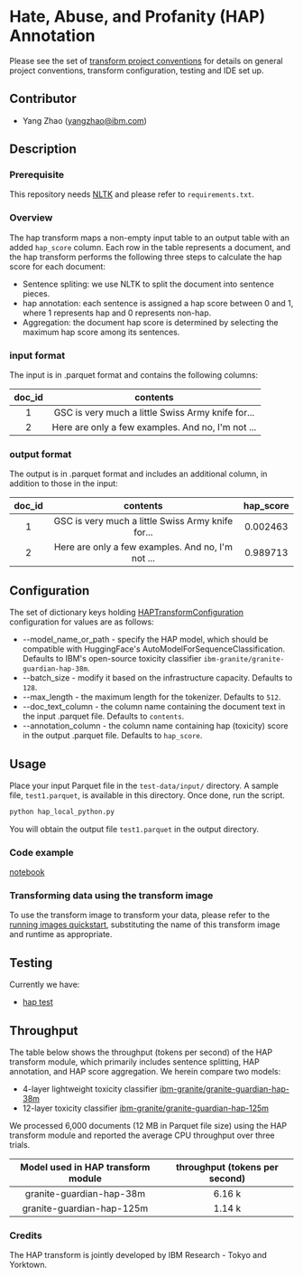 # Hate, Abuse, and Profanity (HAP) Annotation
Please see the set of [transform project conventions](https://github.com/ian-cho/data-prep-kit/blob/dev/transforms/README.md) for details on general project conventions, transform configuration, testing and IDE set up.

## Contributor
- Yang Zhao (yangzhao@ibm.com)

## Description
### Prerequisite 
This repository needs [NLTK](https://www.nltk.org/) and please refer to `requirements.txt`.

### Overview
The hap transform maps a non-empty input table to an output table with an added `hap_score` column. Each row in the table represents a document, and the hap transform performs the following three steps to calculate the hap score for each document:

* Sentence spliting: we use NLTK to split the document into sentence pieces.
* hap annotation: each sentence is assigned a hap score between 0 and 1, where 1 represents hap and 0 represents non-hap.
* Aggregation: the document hap score is determined by selecting the maximum hap score among its sentences.


### input format
The input is in .parquet format and contains the following columns:

| doc_id  | contents | 
|:------:|:------:|
| 1  |    GSC is very much a little Swiss Army knife for...   |
| 2  |    Here are only a few examples. And no, I'm not ...   |


### output format
The output is in .parquet format and includes an additional column, in addition to those in the input:

| doc_id  | contents | hap_score  |
|:------:|:------:|:-------------:|
| 1  |    GSC is very much a little Swiss Army knife for... | 0.002463     |
| 2  |    Here are only a few examples. And no, I'm not ... | 0.989713     |

## Configuration 
The set of dictionary keys holding [HAPTransformConfiguration](src/hap_transform.py) 
configuration for values are as follows:


* --model_name_or_path - specify the HAP model, which should be compatible with HuggingFace's AutoModelForSequenceClassification. Defaults to IBM's open-source toxicity classifier `ibm-granite/granite-guardian-hap-38m`.
* --batch_size - modify it based on the infrastructure capacity. Defaults to `128`.
* --max_length - the maximum length for the tokenizer. Defaults to `512`.
* --doc_text_column - the column name containing the document text in the input .parquet file. Defaults to `contents`.
* --annotation_column - the column name containing hap (toxicity) score in the output .parquet file. Defaults to `hap_score`.
  



## Usage
Place your input Parquet file in the `test-data/input/` directory. A sample file, `test1.parquet`, is available in this directory. Once done, run the script.

```python
python hap_local_python.py
```

You will obtain the output file `test1.parquet` in the output directory.

### Code example
[notebook](../hap_python.ipynb)

### Transforming data using the transform image
To use the transform image to transform your data, please refer to the 
[running images quickstart](../../../../doc/quick-start/run-transform-image.md),
substituting the name of this transform image and runtime as appropriate.

## Testing

Currently we have:
- [hap test](transforms/universal/hap/python/test/test_hap.py)


## Throughput 
The table below shows the throughput (tokens per second) of the HAP transform module, which primarily includes sentence splitting, HAP annotation, and HAP score aggregation. We herein compare two models:

* 4-layer lightweight toxicity classifier [ibm-granite/granite-guardian-hap-38m](https://huggingface.co/ibm-granite/granite-guardian-hap-38m)
* 12-layer toxicity classifier [ibm-granite/granite-guardian-hap-125m](https://huggingface.co/ibm-granite/granite-guardian-hap-125m)
 
We processed 6,000 documents (12 MB in Parquet file size) using the HAP transform module and reported the average CPU throughput over three trials.

| Model used in HAP transform module  | throughput (tokens per second) | 
|:------:|:------:|
| granite-guardian-hap-38m  |  6.16 k   |
| granite-guardian-hap-125m |  1.14 k   |


### Credits
The HAP transform is jointly developed by IBM Research - Tokyo and Yorktown.


